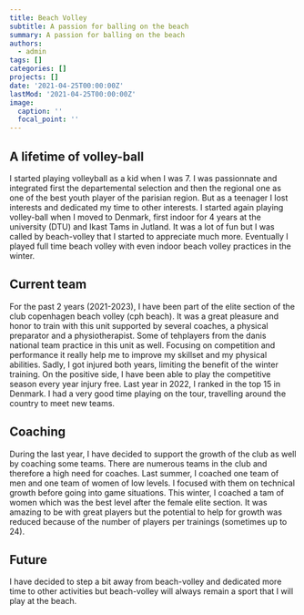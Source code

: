 ```yaml
---
title: Beach Volley
subtitle: A passion for balling on the beach
summary: A passion for balling on the beach
authors:
  - admin
tags: []
categories: []
projects: []
date: '2021-04-25T00:00:00Z'
lastMod: '2021-04-25T00:00:00Z'
image:
  caption: ''
  focal_point: ''
---
```


## A lifetime of volley-ball

I started playing volleyball as a kid when I was 7. I was passionnate and integrated first the departemental selection and then the regional one as one of the best youth player of the parisian region. But as a teenager I lost interests and dedicated my time to other interests.
I started again playing volley-ball when I moved to Denmark, first indoor for 4 years at the university (DTU) and Ikast Tams in Jutland. It was a lot of fun but I was called by beach-volley that I started to appreciate much more.
Eventually I played full time beach volley with even indoor beach volley practices in the winter.

## Current team

For the past 2 years (2021-2023), I have been part of the elite section of the club copenhagen beach volley (cph beach). It was a great pleasure and honor to train with this unit supported by several coaches, a physical preparator and a physiotherapist. Some of tehplayers from the danis national team practice in this unit as well. Focusing on competition and performance it really help me to improve my skillset and my physical abilities. Sadly, I got injured both years, limiting the benefit of the winter training. On the positive side, I have been able to play the competitive season every year injury free.
Last year in 2022, I ranked in the top 15 in Denmark. I had a very good time playing on the tour, travelling around the country to meet new teams.

## Coaching

During the last year, I have decided to support the growth of the club as well by coaching some teams. There are numerous teams in the club and therefore a high need for coaches. Last summer, I coached one team of men and one team of women of low levels. I focused with them on technical growth before going into game situations. This winter, I coached a tam of women which was the best level after the female elite section. It was amazing to be with great players but the potential to help for growth was reduced because of the number of players per trainings (sometimes up to 24).

## Future

I have decided to step a bit away from beach-volley and dedicated more time to other activities but beach-volley will always remain a sport that I will play at the beach.
